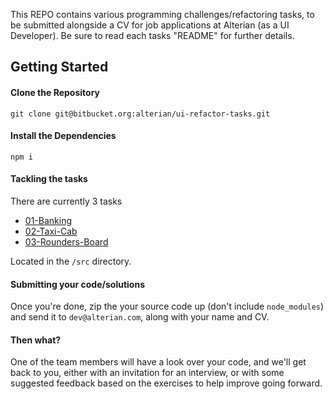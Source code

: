 This REPO contains various programming challenges/refactoring tasks, to be submitted alongside a CV for job applications at Alterian (as a UI Developer). Be sure to read each tasks "README" for further details.

## Getting Started

#### Clone the Repository
``
git clone git@bitbucket.org:alterian/ui-refactor-tasks.git
``
#### Install the Dependencies
``
npm i
``

#### Tackling the tasks
There are currently 3 tasks 

* [01-Banking](./src/01-banking)
* [02-Taxi-Cab](./src/02-taxi-cab)
* [03-Rounders-Board](./src/03-rounders-board)

Located in the `/src` directory.

#### Submitting your code/solutions
Once you're done, zip the your source code up (don't include `node_modules`) and send it to `dev@alterian.com`, along with your name and CV.

#### Then what?
One of the team members will have a look over your code, and we'll get back to you, either with an invitation for an interview, or with some suggested feedback based on the exercises to help improve going forward.
